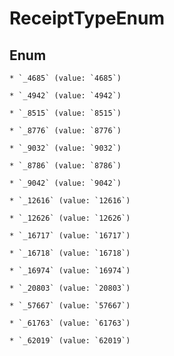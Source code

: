 
# ReceiptTypeEnum

## Enum


    * `_4685` (value: `4685`)

    * `_4942` (value: `4942`)

    * `_8515` (value: `8515`)

    * `_8776` (value: `8776`)

    * `_9032` (value: `9032`)

    * `_8786` (value: `8786`)

    * `_9042` (value: `9042`)

    * `_12616` (value: `12616`)

    * `_12626` (value: `12626`)

    * `_16717` (value: `16717`)

    * `_16718` (value: `16718`)

    * `_16974` (value: `16974`)

    * `_20803` (value: `20803`)

    * `_57667` (value: `57667`)

    * `_61763` (value: `61763`)

    * `_62019` (value: `62019`)



